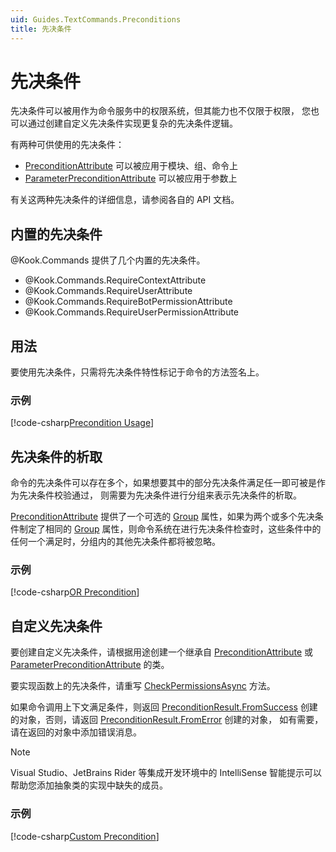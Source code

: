 ```yaml
---
uid: Guides.TextCommands.Preconditions
title: 先决条件
---
```


# 先决条件

先决条件可以被用作为命令服务中的权限系统，但其能力也不仅限于权限，
您也可以通过创建自定义先决条件实现更复杂的先决条件逻辑。

有两种可供使用的先决条件：

* [PreconditionAttribute] 可以被应用于模块、组、命令上
* [ParameterPreconditionAttribute] 可以被应用于参数上

有关这两种先决条件的详细信息，请参阅各自的 API 文档。

[PreconditionAttribute]: xref:Kook.Commands.PreconditionAttribute

[ParameterPreconditionAttribute]: xref:Kook.Commands.ParameterPreconditionAttribute

## 内置的先决条件

@Kook.Commands 提供了几个内置的先决条件。

* @Kook.Commands.RequireContextAttribute
* @Kook.Commands.RequireUserAttribute
* @Kook.Commands.RequireBotPermissionAttribute
* @Kook.Commands.RequireUserPermissionAttribute

## 用法

要使用先决条件，只需将先决条件特性标记于命令的方法签名上。

### 示例

[!code-csharp[Precondition Usage](samples/preconditions/precondition_usage.cs)]

## 先决条件的析取

命令的先决条件可以存在多个，如果想要其中的部分先决条件满足任一即可被是作为先决条件校验通过，
则需要为先决条件进行分组来表示先决条件的析取。

[PreconditionAttribute] 提供了一个可选的 [Group] 属性，如果为两个或多个先决条件制定了相同的
[Group] 属性，则命令系统在进行先决条件检查时，这些条件中的任何一个满足时，分组内的其他先决条件都将被忽略。

### 示例

[!code-csharp[OR Precondition](samples/preconditions/group_precondition.cs)]

[Group]: xref:Kook.Commands.PreconditionAttribute.Group

## 自定义先决条件

要创建自定义先决条件，请根据用途创建一个继承自 [PreconditionAttribute] 或
[ParameterPreconditionAttribute] 的类。

要实现函数上的先决条件，请重写 [CheckPermissionsAsync] 方法。

如果命令调用上下文满足条件，则返回 [PreconditionResult.FromSuccess]
创建的对象，否则，请返回 [PreconditionResult.FromError] 创建的对象，
如有需要，请在返回的对象中添加错误消息。

> [!NOTE]
> Visual Studio、JetBrains Rider 等集成开发环境中的 IntelliSense
> 智能提示可以帮助您添加抽象类的实现中缺失的成员。

### 示例

[!code-csharp[Custom Precondition](samples/preconditions/require_role.cs)]

[CheckPermissionsAsync]: xref:Kook.Commands.PreconditionAttribute.CheckPermissionsAsync*

[PreconditionResult.FromSuccess]: xref:Kook.Commands.PreconditionResult.FromSuccess*

[PreconditionResult.FromError]: xref:Kook.Commands.PreconditionResult.FromError*

